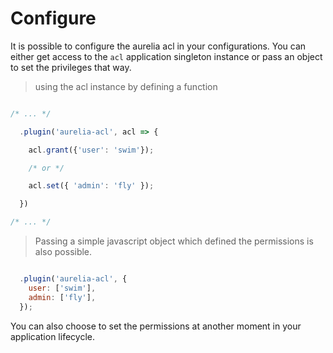 # Configure

It is possible to configure the aurelia acl in your configurations. You can
either get access to the `acl` application singleton instance or pass an object
to set the privileges that way.

> using the acl instance by defining a function

```js

/* ... */

  .plugin('aurelia-acl', acl => {

    acl.grant({'user': 'swim'});

    /* or */

    acl.set({ 'admin': 'fly' });

  })

/* ... */

```

> Passing a simple javascript object which defined the permissions is also
> possible.

```js

  .plugin('aurelia-acl', {
    user: ['swim'],
    admin: ['fly'],
  });

```

You can also choose to set the permissions at another moment in your
application lifecycle.
